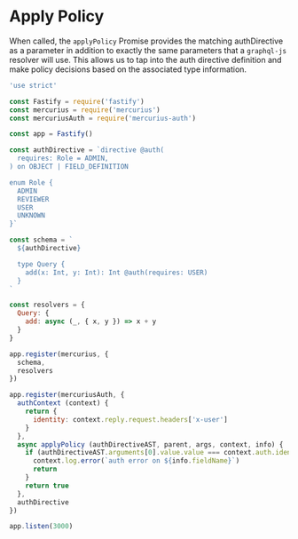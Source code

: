 # Apply Policy

When called, the `applyPolicy` Promise provides the matching authDirective as a parameter in addition to exactly the same parameters that a `graphql-js` resolver will use. This allows us to tap into the auth directive definition and make policy decisions based on the associated type information.

```js
'use strict'

const Fastify = require('fastify')
const mercurius = require('mercurius')
const mercuriusAuth = require('mercurius-auth')

const app = Fastify()

const authDirective = `directive @auth(
  requires: Role = ADMIN,
) on OBJECT | FIELD_DEFINITION

enum Role {
  ADMIN
  REVIEWER
  USER
  UNKNOWN
}`

const schema = `
  ${authDirective}

  type Query {
    add(x: Int, y: Int): Int @auth(requires: USER)
  }
`

const resolvers = {
  Query: {
    add: async (_, { x, y }) => x + y
  }
}

app.register(mercurius, {
  schema,
  resolvers
})

app.register(mercuriusAuth, {
  authContext (context) {
    return {
      identity: context.reply.request.headers['x-user']
    }
  },
  async applyPolicy (authDirectiveAST, parent, args, context, info) {
    if (authDirectiveAST.arguments[0].value.value === context.auth.identity) {
      context.log.error(`auth error on ${info.fieldName}`)
      return
    }
    return true
  },
  authDirective
})

app.listen(3000)
```
